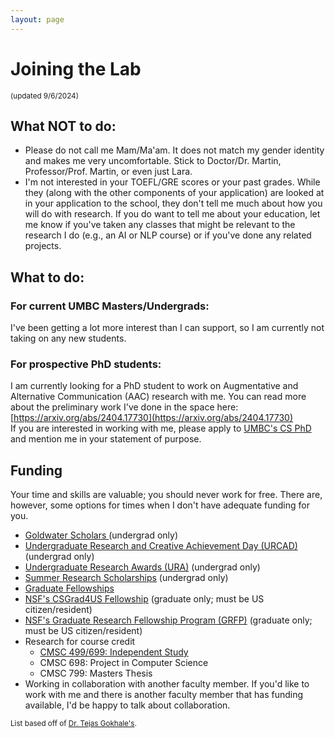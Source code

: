 ```yaml
---
layout: page
---
```

# Joining the Lab
<small>(updated 9/6/2024)</small>

## What NOT to do:
* Please do not call me Mam/Ma'am. It does not match my gender identity and makes me very uncomfortable. Stick to Doctor/Dr. Martin, Professor/Prof. Martin, or even just Lara.
* I'm not interested in your TOEFL/GRE scores or your past grades. While they (along with the other components of your application) are looked at in your application to the school, they don't tell me much about how you will do with research. If you do want to tell me about your education, let me know if you've taken any classes that might be relevant to the research I do (e.g., an AI or NLP course) or if you've done any related projects.
        
## What to do:
### For current UMBC Masters/Undergrads:
I've been getting a lot more interest than I can support, so I am currently not taking on any new students.
<!--I'd like to get to know students before working with them. To give everyone an equal chance, I will get to know students through the classes that I teach. If you'd like to work with me, please enroll in whatever class I'm teaching. If you can't get into the class and you have done previous work related to NLP, you can request to join my weekly lab meeting where we talk about current projects and sometimes go over papers together.-->
	
        
### For prospective PhD students:
I am currently looking for a PhD student to work on Augmentative and Alternative Communication (AAC) research with me. You can read more about the preliminary work I've done in the space here: [https://arxiv.org/abs/2404.17730](https://arxiv.org/abs/2404.17730)
<br>
If you are interested in working with me, please apply to [UMBC's CS PhD](https://www.csee.umbc.edu/graduate/computer-science-m-s-ph-d/) and mention me in your statement of purpose.
	

## Funding
Your time and skills are valuable; you should never work for free. There are, however, some options for times when I don't have adequate funding for you.

* <a href="https://ur.umbc.edu/prestigious-scholarships/goldwater-scholars/">Goldwater Scholars </a> (undergrad only)
* <a href="https://ur.umbc.edu/urcad/">Undergraduate Research and Creative Achievement Day (URCAD) </a> (undergrad only)
* <a href="https://ur.umbc.edu/ura/">Undergraduate Research Awards (URA)</a> (undergrad only)
* <a href="https://ur.umbc.edu/summer-research/">Summer Research Scholarships</a> (undergrad only)
* <a href="https://umbc.edu/admissions/graduate/funding">Graduate Fellowships</a>
* <a href="https://www.nsf.gov/cise/CSGrad4US/">NSF's CSGrad4US Fellowship</a> (graduate only; must be US citizen/resident)
* <a href="https://www.nsfgrfp.org/">NSF's Graduate Research Fellowship Program (GRFP)</a> (graduate only; must be US citizen/resident)
* Research for course credit
  * <a href="https://www.csee.umbc.edu/independent-study/"> CMSC 499/699: Independent Study</a>
  * CMSC 698: Project in Computer Science
  * CMSC 799: Masters Thesis
* Working in collaboration with another faculty member. If you'd like to work with me and there is another faculty member that has funding available, I'd be happy to talk about collaboration.

<small>List based off of <a href="https://www.tejasgokhale.com/faq.html">Dr. Tejas Gokhale's</a>.</small>
  
